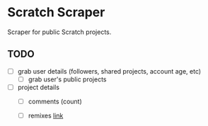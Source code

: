 # Scratch Scraper
Scraper for public Scratch projects.


## TODO
- [ ] grab user details (followers, shared projects, account age, etc)
  - [ ] grab user's public projects
- [ ] project details
  - [ ] comments (count)
  - [ ] remixes [link](https://scratch.mit.edu/projects/228443539/remixes/)

